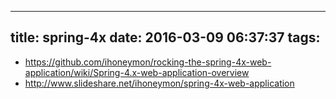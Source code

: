 ---
title: spring-4x
date: 2016-03-09 06:37:37
tags:
-----

- https://github.com/ihoneymon/rocking-the-spring-4x-web-application/wiki/Spring-4.x-web-application-overview
- http://www.slideshare.net/ihoneymon/spring-4x-web-application